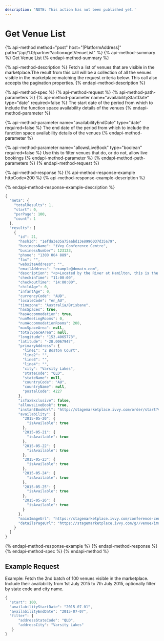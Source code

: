 ```yaml
---
description: 'NOTE: This action has not been published yet.'
---
```


# Get Venue List

{% api-method method="post" host="\[PlatformAddress\]" path="/api/1.0/partner?action=getVenueList" %}
{% api-method-summary %}
Get Venue List
{% endapi-method-summary %}

{% api-method-description %}
Fetch a list of venues that are visible in the marketplace.The result from this call will be a collection of all the venues visible in the marketplace matching the request criteria below. This call also accepts the pagination properties.
{% endapi-method-description %}

{% api-method-spec %}
{% api-method-request %}
{% api-method-path-parameters %}
{% api-method-parameter name="availabilityStartDate" type="date" required=false %}
The start date of the period from which to include the function space availability details of the venues
{% endapi-method-parameter %}

{% api-method-parameter name="availabilityEndDate" type="date" required=false %}
The end date of the period from which to include the function space availability details of the venues
{% endapi-method-parameter %}

{% api-method-parameter name="allowsLiveBook" type="boolean" required=false %}
Use this to filter venues that do, or do not, allow live bookings
{% endapi-method-parameter %}
{% endapi-method-path-parameters %}
{% endapi-method-request %}

{% api-method-response %}
{% api-method-response-example httpCode=200 %}
{% api-method-response-example-description %}

{% endapi-method-response-example-description %}

```javascript
{
  "meta": {
    "totalResults": 1,
    "start": 0,
    "perPage": 100,
    "count": 1
  },
  "results": [
    {
      "id": 21,
      "hashId": "1efda3e35a75aabd13e8996037d35a79",
      "businessName": "iVvy Conference Centre",
      "businessNumber": 123123,
      "phone": "1300 004 889",
      "fax": "",
      "websiteAddress": "",
      "emailAddress": "example@domain.com",
      "description": "<p>Located by the River at Hamilton, this is the closest 5 star, full service Hotel to the Brisbane Cruise Terminal - Portside at Hamilton, the Airport precinct, Gateway Arterial Bridge linking the Gold Coast to the Sunshine Coast and is just minutes from the CBD.<br /><br />  Featuring 90 spacious, newly refurbished and well appointed accommodation rooms, the hotel is an urban escape perfect for business or leisure travellers alike. Most rooms feature magnificent views of the widest reach of the Brisbane River spanning from the Brisbane City past the Brisbane Cruise Terminal and to the Gateway Bridge.<br /><br />  Enjoy the resort style pool, spa, sauna, gym and complimentary car parking &amp; Wi-Fi for all delegates, guests and visitors.<br /><br />  From the grandeur of the column free Hamilton Ballroom which can easily divide into smaller configurations, the intimacy of the Newstead Room or take advantage of the newly refurbished Executive Boardroom the Brisbane Riverview Hotel has an option to suit your budget and requirements. The resort style pool area is a fantastic venue for breakout sessions or lunches. This is a flexible and well equipped conference venue can cater for intimte boardroom meeting of 6 people up to large corporate events for up to 300 delegates. <br /><br />  With expansive river views, Plates Restaurant offers a seasonal menu showcasing superb produce from Queensland&#8217;s freshest seafood, international cuisine, and wood fired steaks and pizzas. It is the perfect place for business or pleasure, mixing excellent atmosphere with great service.</p>",
      "checkinTime": "11:00:00",
      "checkoutTime": "14:00:00",
      "childAge": 0,
      "infantAge": 0,
      "currencyCode": "AUD",
      "localeCode": "en_AU",
      "timezone": "Australia/Brisbane",
      "hasSpaces": true,
      "hasAccommodation": true,
      "numMeetingRooms": 0,
      "numAccommodationRooms": 200,
      "maxSpaceArea": null,
      "totalSpaceArea": null,
      "longitude": "153.4065773",
      "latitude": "-28.0067947",
      "primaryAddress": {
        "line1": "2 Boston Court",
        "line2": "",
        "line3": "",
        "line4": "",
        "city": "Varsity Lakes",
        "stateCode": "QLD",
        "stateName": null,
        "countryCode": "AU",
        "countryName": null,
        "postalCode": 4227
      },
      "isTaxExclusive": false,
      "allowsLiveBook": true,
      "instantBookUrl": "http://stagemarketplace.ivvy.com/order/start?v=1efda3e35a75aabd13e8996037d35a79",
      "availability": {
        "2015-05-20": {
          "isAvailable": true
        },
        "2015-05-21": {
          "isAvailable": true
        },
        "2015-05-22": {
          "isAvailable": true
        },
        "2015-05-23": {
          "isAvailable": true
        },
        "2015-05-24": {
          "isAvailable": true
        },
        "2015-05-25": {
          "isAvailable": true
        },
        "2015-05-26": {
          "isAvailable": true
        }
      },
      "mainImageUrl": "https://stagemarketplace.ivvy.com/conference-centre/venue-name.html",
      "detailsPageUrl": "https://stagemarketplace.ivvy.com/g//venue/image/display/id/66968c1a68880070f4606194da6227f4"
    }
  ]
}
```
{% endapi-method-response-example %}
{% endapi-method-response %}
{% endapi-method-spec %}
{% endapi-method %}

## Example Request

Example: Fetch the 2nd batch of 100 venues visible in the marketplace. Include their availability from 1st July 2015 to 7th July 2015, optionally filter by state code and city name.

```javascript
{
  "start": 100,
  "availabilityStartDate": "2015-07-01",
  "availabilityEndDate": "2015-07-07",
  "filter": {
      "addressStateCode": "QLD",
      "addressCity": "Varsity Lakes"
   }
}
```

